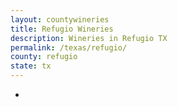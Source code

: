 ```yaml
---
layout: countywineries
title: Refugio Wineries
description: Wineries in Refugio TX
permalink: /texas/refugio/
county: refugio
state: tx
---
```

-
